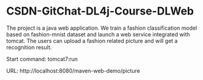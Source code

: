 # CSDN-GitChat-DL4j-Course-DLWeb
The project is a java web application. We train a fashion classification model based on fashion-mnist dataset and launch a web service integrated with tomcat. The users can upload a fashion related picture and will get a recognition result.

Start command: tomcat7:run

URL: http://localhost:8080/maven-web-demo/picture

